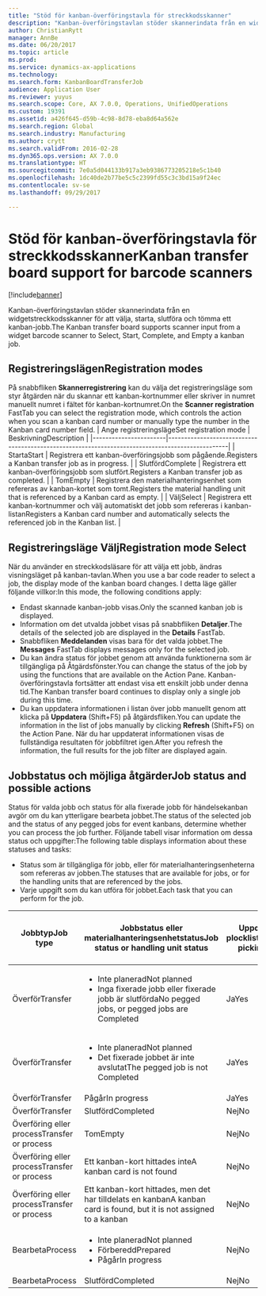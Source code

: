 ```yaml
---
title: "Stöd för kanban-överföringstavla för streckkodsskanner"
description: "Kanban-överföringstavlan stöder skannerindata från en widgetstreckkodsskanner för att välja, starta, slutföra och tömma ett kanban-jobb."
author: ChristianRytt
manager: AnnBe
ms.date: 06/20/2017
ms.topic: article
ms.prod: 
ms.service: dynamics-ax-applications
ms.technology: 
ms.search.form: KanbanBoardTransferJob
audience: Application User
ms.reviewer: yuyus
ms.search.scope: Core, AX 7.0.0, Operations, UnifiedOperations
ms.custom: 19391
ms.assetid: a426f645-d59b-4c98-8d78-eba8d64a562e
ms.search.region: Global
ms.search.industry: Manufacturing
ms.author: crytt
ms.search.validFrom: 2016-02-28
ms.dyn365.ops.version: AX 7.0.0
ms.translationtype: HT
ms.sourcegitcommit: 7e0a5d044133b917a3eb9386773205218e5c1b40
ms.openlocfilehash: 1dc40de2b77be5c5c2399fd55c3c3bd15a9f24ec
ms.contentlocale: sv-se
ms.lasthandoff: 09/29/2017

---
```


# <a name="kanban-transfer-board-support-for-barcode-scanners"></a><span data-ttu-id="a059c-103">Stöd för kanban-överföringstavla för streckkodsskanner</span><span class="sxs-lookup"><span data-stu-id="a059c-103">Kanban transfer board support for barcode scanners</span></span>

[!include[banner](../includes/banner.md)]


<span data-ttu-id="a059c-104">Kanban-överföringstavlan stöder skannerindata från en widgetstreckkodsskanner för att välja, starta, slutföra och tömma ett kanban-jobb.</span><span class="sxs-lookup"><span data-stu-id="a059c-104">The Kanban transfer board supports scanner input from a widget barcode scanner to Select, Start, Complete, and Empty a kanban job.</span></span>

<a name="registration-modes"></a><span data-ttu-id="a059c-105">Registreringslägen</span><span class="sxs-lookup"><span data-stu-id="a059c-105">Registration modes</span></span>
------------------

<span data-ttu-id="a059c-106">På snabbfliken **Skannerregistrering** kan du välja det registreringsläge som styr åtgärden när du skannar ett kanban-kortnummer eller skriver in numret manuellt numret i fältet för kanban-kortnumret.</span><span class="sxs-lookup"><span data-stu-id="a059c-106">On the **Scanner registration** FastTab you can select the registration mode, which controls the action when you scan a kanban card number or manually type the number in the Kanban card number field.</span></span>
| <span data-ttu-id="a059c-107">Ange registreringsläge</span><span class="sxs-lookup"><span data-stu-id="a059c-107">Set registration mode</span></span> | <span data-ttu-id="a059c-108">Beskrivning</span><span class="sxs-lookup"><span data-stu-id="a059c-108">Description</span></span>                                                                                     |
|-----------------------|-------------------------------------------------------------------------------------------------|
| <span data-ttu-id="a059c-109">Starta</span><span class="sxs-lookup"><span data-stu-id="a059c-109">Start</span></span>                 | <span data-ttu-id="a059c-110">Registrera ett kanban-överföringsjobb som pågående.</span><span class="sxs-lookup"><span data-stu-id="a059c-110">Registers a Kanban transfer job as in progress.</span></span>                                                 |
| <span data-ttu-id="a059c-111">Slutförd</span><span class="sxs-lookup"><span data-stu-id="a059c-111">Complete</span></span>              | <span data-ttu-id="a059c-112">Registrera ett kanban-överföringsjobb som slutfört.</span><span class="sxs-lookup"><span data-stu-id="a059c-112">Registers a Kanban transfer job as completed.</span></span>                                                   |
| <span data-ttu-id="a059c-113">Tom</span><span class="sxs-lookup"><span data-stu-id="a059c-113">Empty</span></span>                 | <span data-ttu-id="a059c-114">Registrera den materialhanteringsenhet som refereras av kanban-kortet som tomt.</span><span class="sxs-lookup"><span data-stu-id="a059c-114">Registers the material handling unit that is referenced by a Kanban card as empty.</span></span>              |
| <span data-ttu-id="a059c-115">Välj</span><span class="sxs-lookup"><span data-stu-id="a059c-115">Select</span></span>                | <span data-ttu-id="a059c-116">Registrera ett kanban-kortnummer och välj automatiskt det jobb som refereras i kanban-listan</span><span class="sxs-lookup"><span data-stu-id="a059c-116">Registers a Kanban card number and automatically selects the referenced job in the Kanban list.</span></span> |

 
<a name="registration-mode-select"></a><span data-ttu-id="a059c-117">Registreringsläge Välj</span><span class="sxs-lookup"><span data-stu-id="a059c-117">Registration mode Select</span></span>
------------------------

<span data-ttu-id="a059c-118">När du använder en streckkodsläsare för att välja ett jobb, ändras visningsläget på kanban-tavlan.</span><span class="sxs-lookup"><span data-stu-id="a059c-118">When you use a bar code reader to select a job, the display mode of the kanban board changes.</span></span> <span data-ttu-id="a059c-119">I detta läge gäller följande villkor:</span><span class="sxs-lookup"><span data-stu-id="a059c-119">In this mode, the following conditions apply:</span></span>

-   <span data-ttu-id="a059c-120">Endast skannade kanban-jobb visas.</span><span class="sxs-lookup"><span data-stu-id="a059c-120">Only the scanned kanban job is displayed.</span></span>
-   <span data-ttu-id="a059c-121">Information om det utvalda jobbet visas på snabbfliken **Detaljer**.</span><span class="sxs-lookup"><span data-stu-id="a059c-121">The details of the selected job are displayed in the **Details** FastTab.</span></span>
-   <span data-ttu-id="a059c-122">Snabbfliken **Meddelanden** visas bara för det valda jobbet.</span><span class="sxs-lookup"><span data-stu-id="a059c-122">The **Messages** FastTab displays messages only for the selected job.</span></span>
-   <span data-ttu-id="a059c-123">Du kan ändra status för jobbet genom att använda funktionerna som är tillgängliga på Åtgärdsfönster.</span><span class="sxs-lookup"><span data-stu-id="a059c-123">You can change the status of the job by using the functions that are available on the Action Pane.</span></span> <span data-ttu-id="a059c-124">Kanban-överföringstavla fortsätter att endast visa ett enskilt jobb under denna tid.</span><span class="sxs-lookup"><span data-stu-id="a059c-124">The Kanban transfer board continues to display only a single job during this time.</span></span>
-   <span data-ttu-id="a059c-125">Du kan uppdatera informationen i listan över jobb manuellt genom att klicka på **Uppdatera** (Shift+F5) på åtgärdsfliken.</span><span class="sxs-lookup"><span data-stu-id="a059c-125">You can update the information in the list of jobs manually by clicking **Refresh** (Shift+F5) on the Action Pane.</span></span> <span data-ttu-id="a059c-126">När du har uppdaterat informationen visas de fullständiga resultaten för jobbfiltret igen.</span><span class="sxs-lookup"><span data-stu-id="a059c-126">After you refresh the information, the full results for the job filter are displayed again.</span></span>

## <a name="job-status-and-possible-actions"></a><span data-ttu-id="a059c-127">Jobbstatus och möjliga åtgärder</span><span class="sxs-lookup"><span data-stu-id="a059c-127">Job status and possible actions</span></span>
<span data-ttu-id="a059c-128">Status för valda jobb och status för alla fixerade jobb för händelsekanban avgör om du kan ytterligare bearbeta jobbet.</span><span class="sxs-lookup"><span data-stu-id="a059c-128">The status of the selected job and the status of any pegged jobs for event kanbans, determine whether you can process the job further.</span></span> <span data-ttu-id="a059c-129">Följande tabell visar information om dessa status och uppgifter:</span><span class="sxs-lookup"><span data-stu-id="a059c-129">The following table displays information about these statuses and tasks:</span></span>
-   <span data-ttu-id="a059c-130">Status som är tillgängliga för jobb, eller för materialhanteringsenheterna som refereras av jobben.</span><span class="sxs-lookup"><span data-stu-id="a059c-130">The statuses that are available for jobs, or for the handling units that are referenced by the jobs.</span></span>
-   <span data-ttu-id="a059c-131">Varje uppgift som du kan utföra för jobbet.</span><span class="sxs-lookup"><span data-stu-id="a059c-131">Each task that you can perform for the job.</span></span>

<table>
<colgroup>
<col width="12%" />
<col width="12%" />
<col width="12%" />
<col width="12%" />
<col width="12%" />
<col width="12%" />
<col width="12%" />
<col width="12%" />
</colgroup>
<thead>
<tr class="header">
<th><span data-ttu-id="a059c-132">Jobbtyp</span><span class="sxs-lookup"><span data-stu-id="a059c-132">Job type</span></span></th>
<th><span data-ttu-id="a059c-133">Jobbstatus eller materialhanteringsenhetstatus</span><span class="sxs-lookup"><span data-stu-id="a059c-133">Job status or handling unit status</span></span></th>
<th><span data-ttu-id="a059c-134">Uppdatera plocklista</span><span class="sxs-lookup"><span data-stu-id="a059c-134">Update picking list</span></span></th>
<th><span data-ttu-id="a059c-135">Starta</span><span class="sxs-lookup"><span data-stu-id="a059c-135">Start</span></span></th>
<th><span data-ttu-id="a059c-136">Uppdatera registrering</span><span class="sxs-lookup"><span data-stu-id="a059c-136">Update registration</span></span></th>
<th><span data-ttu-id="a059c-137">Slutförd</span><span class="sxs-lookup"><span data-stu-id="a059c-137">Complete</span></span></th>
<th><span data-ttu-id="a059c-138">Tom</span><span class="sxs-lookup"><span data-stu-id="a059c-138">Empty</span></span></th>
<th><span data-ttu-id="a059c-139">Skapa händelse-kanban</span><span class="sxs-lookup"><span data-stu-id="a059c-139">Create event kanbans</span></span></th>
</tr>
</thead>
<tbody>
<tr class="odd">
<td><span data-ttu-id="a059c-140">Överför</span><span class="sxs-lookup"><span data-stu-id="a059c-140">Transfer</span></span></td>
<td><ul>
<li><span data-ttu-id="a059c-141">Inte planerad</span><span class="sxs-lookup"><span data-stu-id="a059c-141">Not planned</span></span></li>
<li><span data-ttu-id="a059c-142">Inga fixerade jobb eller fixerade jobb är slutförda</span><span class="sxs-lookup"><span data-stu-id="a059c-142">No pegged jobs, or pegged jobs are Completed</span></span></li>
</ul></td>
<td><span data-ttu-id="a059c-143">Ja</span><span class="sxs-lookup"><span data-stu-id="a059c-143">Yes</span></span></td>
<td><span data-ttu-id="a059c-144">Ja</span><span class="sxs-lookup"><span data-stu-id="a059c-144">Yes</span></span></td>
<td><span data-ttu-id="a059c-145">Ja</span><span class="sxs-lookup"><span data-stu-id="a059c-145">Yes</span></span></td>
<td><span data-ttu-id="a059c-146">Ja</span><span class="sxs-lookup"><span data-stu-id="a059c-146">Yes</span></span></td>
<td><span data-ttu-id="a059c-147">Nej</span><span class="sxs-lookup"><span data-stu-id="a059c-147">No</span></span></td>
<td><span data-ttu-id="a059c-148">Ja</span><span class="sxs-lookup"><span data-stu-id="a059c-148">Yes</span></span></td>
</tr>
<tr class="even">
<td><span data-ttu-id="a059c-149">Överför</span><span class="sxs-lookup"><span data-stu-id="a059c-149">Transfer</span></span></td>
<td><ul>
<li><span data-ttu-id="a059c-150">Inte planerad</span><span class="sxs-lookup"><span data-stu-id="a059c-150">Not planned</span></span></li>
<li><span data-ttu-id="a059c-151">Det fixerade jobbet är inte avslutat</span><span class="sxs-lookup"><span data-stu-id="a059c-151">The pegged job is not Completed</span></span></li>
</ul></td>
<td><span data-ttu-id="a059c-152">Ja</span><span class="sxs-lookup"><span data-stu-id="a059c-152">Yes</span></span></td>
<td><span data-ttu-id="a059c-153">Nej</span><span class="sxs-lookup"><span data-stu-id="a059c-153">No</span></span></td>
<td><span data-ttu-id="a059c-154">Ja</span><span class="sxs-lookup"><span data-stu-id="a059c-154">Yes</span></span></td>
<td><span data-ttu-id="a059c-155">Nej</span><span class="sxs-lookup"><span data-stu-id="a059c-155">No</span></span></td>
<td><span data-ttu-id="a059c-156">Nej</span><span class="sxs-lookup"><span data-stu-id="a059c-156">No</span></span></td>
<td><span data-ttu-id="a059c-157">Nej</span><span class="sxs-lookup"><span data-stu-id="a059c-157">No</span></span></td>
</tr>
<tr class="odd">
<td><span data-ttu-id="a059c-158">Överför</span><span class="sxs-lookup"><span data-stu-id="a059c-158">Transfer</span></span></td>
<td><span data-ttu-id="a059c-159">Pågår</span><span class="sxs-lookup"><span data-stu-id="a059c-159">In progress</span></span></td>
<td><span data-ttu-id="a059c-160">Ja</span><span class="sxs-lookup"><span data-stu-id="a059c-160">Yes</span></span></td>
<td><span data-ttu-id="a059c-161">Nej</span><span class="sxs-lookup"><span data-stu-id="a059c-161">No</span></span></td>
<td><span data-ttu-id="a059c-162">Ja</span><span class="sxs-lookup"><span data-stu-id="a059c-162">Yes</span></span></td>
<td><span data-ttu-id="a059c-163">Ja</span><span class="sxs-lookup"><span data-stu-id="a059c-163">Yes</span></span></td>
<td><span data-ttu-id="a059c-164">Nej</span><span class="sxs-lookup"><span data-stu-id="a059c-164">No</span></span></td>
<td><span data-ttu-id="a059c-165">Nej</span><span class="sxs-lookup"><span data-stu-id="a059c-165">No</span></span></td>
</tr>
<tr class="even">
<td><span data-ttu-id="a059c-166">Överför</span><span class="sxs-lookup"><span data-stu-id="a059c-166">Transfer</span></span></td>
<td><span data-ttu-id="a059c-167">Slutförd</span><span class="sxs-lookup"><span data-stu-id="a059c-167">Completed</span></span></td>
<td><span data-ttu-id="a059c-168">Nej</span><span class="sxs-lookup"><span data-stu-id="a059c-168">No</span></span></td>
<td><span data-ttu-id="a059c-169">Nej</span><span class="sxs-lookup"><span data-stu-id="a059c-169">No</span></span></td>
<td><span data-ttu-id="a059c-170">Nej</span><span class="sxs-lookup"><span data-stu-id="a059c-170">No</span></span></td>
<td><span data-ttu-id="a059c-171">Nej</span><span class="sxs-lookup"><span data-stu-id="a059c-171">No</span></span></td>
<td><span data-ttu-id="a059c-172">Ja</span><span class="sxs-lookup"><span data-stu-id="a059c-172">Yes</span></span></td>
<td><span data-ttu-id="a059c-173">Nej</span><span class="sxs-lookup"><span data-stu-id="a059c-173">No</span></span></td>
</tr>
<tr class="odd">
<td><span data-ttu-id="a059c-174">Överföring eller process</span><span class="sxs-lookup"><span data-stu-id="a059c-174">Transfer or process</span></span></td>
<td><span data-ttu-id="a059c-175">Tom</span><span class="sxs-lookup"><span data-stu-id="a059c-175">Empty</span></span></td>
<td><span data-ttu-id="a059c-176">Nej</span><span class="sxs-lookup"><span data-stu-id="a059c-176">No</span></span></td>
<td><span data-ttu-id="a059c-177">Nej</span><span class="sxs-lookup"><span data-stu-id="a059c-177">No</span></span></td>
<td><span data-ttu-id="a059c-178">Nej</span><span class="sxs-lookup"><span data-stu-id="a059c-178">No</span></span></td>
<td><span data-ttu-id="a059c-179">Nej</span><span class="sxs-lookup"><span data-stu-id="a059c-179">No</span></span></td>
<td><span data-ttu-id="a059c-180">Nej</span><span class="sxs-lookup"><span data-stu-id="a059c-180">No</span></span></td>
<td><span data-ttu-id="a059c-181">Nej</span><span class="sxs-lookup"><span data-stu-id="a059c-181">No</span></span></td>
</tr>
<tr class="even">
<td><span data-ttu-id="a059c-182">Överföring eller process</span><span class="sxs-lookup"><span data-stu-id="a059c-182">Transfer or process</span></span></td>
<td><span data-ttu-id="a059c-183">Ett kanban-kort hittades inte</span><span class="sxs-lookup"><span data-stu-id="a059c-183">A kanban card is not found</span></span></td>
<td><span data-ttu-id="a059c-184">Nej</span><span class="sxs-lookup"><span data-stu-id="a059c-184">No</span></span></td>
<td><span data-ttu-id="a059c-185">Nej</span><span class="sxs-lookup"><span data-stu-id="a059c-185">No</span></span></td>
<td><span data-ttu-id="a059c-186">Nej</span><span class="sxs-lookup"><span data-stu-id="a059c-186">No</span></span></td>
<td><span data-ttu-id="a059c-187">Nej</span><span class="sxs-lookup"><span data-stu-id="a059c-187">No</span></span></td>
<td><span data-ttu-id="a059c-188">Nej</span><span class="sxs-lookup"><span data-stu-id="a059c-188">No</span></span></td>
<td><span data-ttu-id="a059c-189">Nej</span><span class="sxs-lookup"><span data-stu-id="a059c-189">No</span></span></td>
</tr>
<tr class="odd">
<td><span data-ttu-id="a059c-190">Överföring eller process</span><span class="sxs-lookup"><span data-stu-id="a059c-190">Transfer or process</span></span></td>
<td><span data-ttu-id="a059c-191">Ett kanban-kort hittades, men det har tilldelats en kanban</span><span class="sxs-lookup"><span data-stu-id="a059c-191">A kanban card is found, but it is not assigned to a kanban</span></span></td>
<td><span data-ttu-id="a059c-192">Nej</span><span class="sxs-lookup"><span data-stu-id="a059c-192">No</span></span></td>
<td><span data-ttu-id="a059c-193">Nej</span><span class="sxs-lookup"><span data-stu-id="a059c-193">No</span></span></td>
<td><span data-ttu-id="a059c-194">Nej</span><span class="sxs-lookup"><span data-stu-id="a059c-194">No</span></span></td>
<td><span data-ttu-id="a059c-195">Nej</span><span class="sxs-lookup"><span data-stu-id="a059c-195">No</span></span></td>
<td><span data-ttu-id="a059c-196">Nej</span><span class="sxs-lookup"><span data-stu-id="a059c-196">No</span></span></td>
<td><span data-ttu-id="a059c-197">Nej</span><span class="sxs-lookup"><span data-stu-id="a059c-197">No</span></span></td>
</tr>
<tr class="even">
<td><span data-ttu-id="a059c-198">Bearbeta</span><span class="sxs-lookup"><span data-stu-id="a059c-198">Process</span></span></td>
<td><ul>
<li><span data-ttu-id="a059c-199">Inte planerad</span><span class="sxs-lookup"><span data-stu-id="a059c-199">Not planned</span></span></li>
<li><span data-ttu-id="a059c-200">Förberedd</span><span class="sxs-lookup"><span data-stu-id="a059c-200">Prepared</span></span></li>
<li><span data-ttu-id="a059c-201">Pågår</span><span class="sxs-lookup"><span data-stu-id="a059c-201">In progress</span></span></li>
</ul></td>
<td><span data-ttu-id="a059c-202">Nej</span><span class="sxs-lookup"><span data-stu-id="a059c-202">No</span></span></td>
<td><span data-ttu-id="a059c-203">Nej</span><span class="sxs-lookup"><span data-stu-id="a059c-203">No</span></span></td>
<td><span data-ttu-id="a059c-204">Nej</span><span class="sxs-lookup"><span data-stu-id="a059c-204">No</span></span></td>
<td><span data-ttu-id="a059c-205">Nej</span><span class="sxs-lookup"><span data-stu-id="a059c-205">No</span></span></td>
<td><span data-ttu-id="a059c-206">Nej</span><span class="sxs-lookup"><span data-stu-id="a059c-206">No</span></span></td>
<td><span data-ttu-id="a059c-207">Nej</span><span class="sxs-lookup"><span data-stu-id="a059c-207">No</span></span></td>
</tr>
<tr class="odd">
<td><span data-ttu-id="a059c-208">Bearbeta</span><span class="sxs-lookup"><span data-stu-id="a059c-208">Process</span></span></td>
<td><span data-ttu-id="a059c-209">Slutförd</span><span class="sxs-lookup"><span data-stu-id="a059c-209">Completed</span></span></td>
<td><span data-ttu-id="a059c-210">Nej</span><span class="sxs-lookup"><span data-stu-id="a059c-210">No</span></span></td>
<td><span data-ttu-id="a059c-211">Nej</span><span class="sxs-lookup"><span data-stu-id="a059c-211">No</span></span></td>
<td><span data-ttu-id="a059c-212">Nej</span><span class="sxs-lookup"><span data-stu-id="a059c-212">No</span></span></td>
<td><span data-ttu-id="a059c-213">Nej</span><span class="sxs-lookup"><span data-stu-id="a059c-213">No</span></span></td>
<td><span data-ttu-id="a059c-214">Nej</span><span class="sxs-lookup"><span data-stu-id="a059c-214">No</span></span></td>
<td><span data-ttu-id="a059c-215">Nej</span><span class="sxs-lookup"><span data-stu-id="a059c-215">No</span></span></td>
</tr>
</tbody>
</table>






